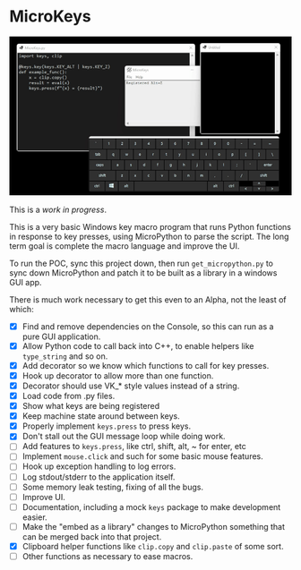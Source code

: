 # MicroKeys

![](images/quick_run.gif)

This is a *work in progress*.

This is a very basic Windows key macro program that runs Python functions in response to key presses, using MicroPython to parse the script.  The long term goal is complete the macro language and improve the UI.

To run the POC, sync this project down, then run `get_micropython.py` to sync down MicroPython and patch it to be built as a library in a windows GUI app.

There is much work necessary to get this even to an Alpha, not the least of which:

- [x] Find and remove dependencies on the Console, so this can run as a pure GUI application.
- [x] Allow Python code to call back into C++, to enable helpers like `type_string` and so on.
- [x] Add decorator so we know which functions to call for key presses.
- [x] Hook up decorator to allow more than one function.
- [x] Decorator should use VK_* style values instead of a string.
- [x] Load code from .py files.
- [x] Show what keys are being registered
- [x] Keep machine state around between keys.
- [x] Properly implement `keys.press` to press keys.
- [x] Don't stall out the GUI message loop while doing work.
- [ ] Add features to `keys.press`, like ctrl, shift, alt, ~ for enter, etc
- [ ] Implement `mouse.click` and such for some basic mouse features.
- [ ] Hook up exception handling to log errors.
- [ ] Log stdout/stderr to the application itself.
- [ ] Some memory leak testing, fixing of all the bugs.
- [ ] Improve UI.
- [ ] Documentation, including a mock `keys` package to make development easier.
- [ ] Make the "embed as a library" changes to MicroPython something that can be merged back into that project.
- [x] Clipboard helper functions like `clip.copy` and `clip.paste` of some sort.
- [ ] Other functions as necessary to ease macros.
